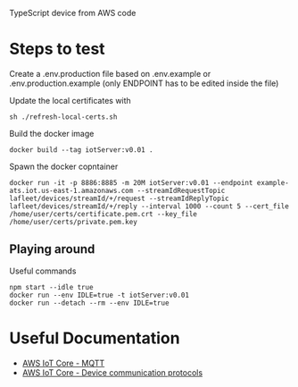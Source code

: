 TypeScript device from AWS code

# Steps to test

Create a .env.production file based on .env.example or .env.production.example (only ENDPOINT has to be edited inside the file)

Update the local certificates with
```
sh ./refresh-local-certs.sh
```

Build the docker image
```
docker build --tag iotServer:v0.01 .
```

Spawn the docker copntainer
```
docker run -it -p 8886:8885 -m 20M iotServer:v0.01 --endpoint example-ats.iot.us-east-1.amazonaws.com --streamIdRequestTopic lafleet/devices/streamId/+/request --streamIdReplyTopic lafleet/devices/streamId/+/reply --interval 1000 --count 5 --cert_file /home/user/certs/certificate.pem.crt --key_file /home/user/certs/private.pem.key
```

## Playing around

Useful commands
```
npm start --idle true
docker run --env IDLE=true -t iotServer:v0.01
docker run --detach --rm --env IDLE=true
```

# Useful Documentation

* [AWS IoT Core - MQTT](https://docs.aws.amazon.com/iot/latest/developerguide/mqtt.html)
* [AWS IoT Core - Device communication protocols](https://docs.aws.amazon.com/iot/latest/developerguide/protocols.html)
